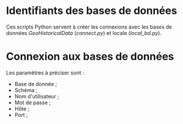 # Identifiants des bases de données

Ces scripts Python servent à créer les connexions avec les bases de données _GeoHistoricalData_ (*connect.py*) et locale (*local_bd.py*).

# Connexion aux bases de données

Les paramètres à préciser sont :
- Base de donnée ;
- Schéma ;
- Nom d'utilisateur ;
- Mot de passe ;
- Hôte ;
- Port ;